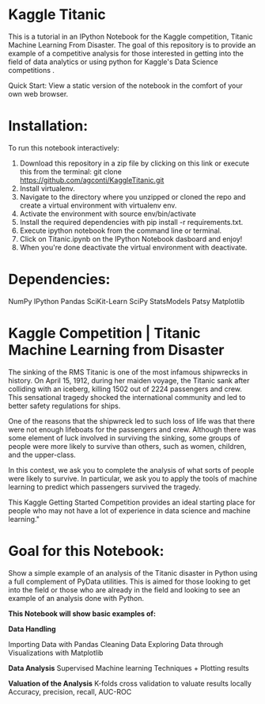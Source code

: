 # Kaggle Titanic 

This is a tutorial in an IPython Notebook for the Kaggle competition, Titanic Machine Learning From Disaster. The goal of this repository is to provide an example of a competitive analysis for those interested in getting into the field of data analytics or using python for Kaggle's Data Science competitions .

Quick Start: View a static version of the notebook in the comfort of your own web browser.

# Installation:
To run this notebook interactively:

1. Download this repository in a zip file by clicking on this link or execute this from the terminal: git clone https://github.com/agconti/KaggleTitanic.git
2. Install virtualenv.
3. Navigate to the directory where you unzipped or cloned the repo and create a virtual environment with virtualenv env.
4. Activate the environment with source env/bin/activate
5. Install the required dependencies with pip install -r requirements.txt.
6. Execute ipython notebook from the command line or terminal.
7. Click on Titanic.ipynb on the IPython Notebook dasboard and enjoy!
6. When you're done deactivate the virtual environment with deactivate.

# Dependencies:
NumPy
IPython
Pandas
SciKit-Learn
SciPy
StatsModels
Patsy
Matplotlib

# Kaggle Competition | Titanic Machine Learning from Disaster

The sinking of the RMS Titanic is one of the most infamous shipwrecks in history. On April 15, 1912, during her maiden voyage, the Titanic sank after colliding with an iceberg, killing 1502 out of 2224 passengers and crew. This sensational tragedy shocked the international community and led to better safety regulations for ships.

One of the reasons that the shipwreck led to such loss of life was that there were not enough lifeboats for the passengers and crew. Although there was some element of luck involved in surviving the sinking, some groups of people were more likely to survive than others, such as women, children, and the upper-class.

In this contest, we ask you to complete the analysis of what sorts of people were likely to survive. In particular, we ask you to apply the tools of machine learning to predict which passengers survived the tragedy.

This Kaggle Getting Started Competition provides an ideal starting place for people who may not have a lot of experience in data science and machine learning."

# Goal for this Notebook:
Show a simple example of an analysis of the Titanic disaster in Python using a full complement of PyData utilities. This is aimed for those looking to get into the field or those who are already in the field and looking to see an example of an analysis done with Python.

**This Notebook will show basic examples of:**

**Data Handling**

Importing Data with Pandas
Cleaning Data
Exploring Data through Visualizations with Matplotlib

**Data Analysis**
Supervised Machine learning Techniques + Plotting results

**Valuation of the Analysis**
K-folds cross validation to valuate results locally
Accuracy, precision, recall, AUC-ROC
